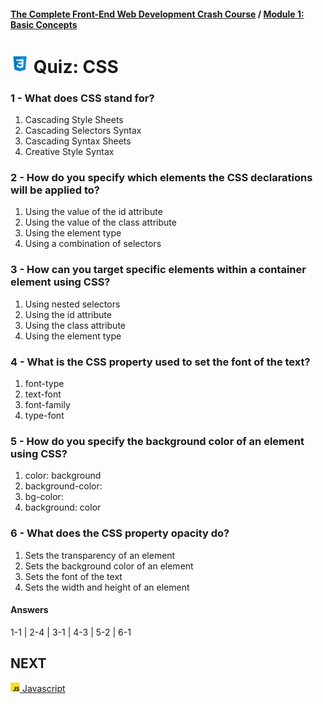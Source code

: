 #### [The Complete Front-End Web Development Crash Course](../README.md) / [Module 1: Basic Concepts](./README.md)

# <img src="../imgs/css3-icon.jpeg" width="30"/> Quiz: CSS

### 1 - What does CSS stand for?
1. Cascading Style Sheets
2. Cascading Selectors Syntax
3. Cascading Syntax Sheets
4. Creative Style Syntax

### 2 - How do you specify which elements the CSS declarations will be applied to?
1. Using the value of the id attribute
2. Using the value of the class attribute
3. Using the element type
4. Using a combination of selectors

### 3 - How can you target specific elements within a container element using CSS?
1. Using nested selectors
2. Using the id attribute
3. Using the class attribute
4. Using the element type

### 4 - What is the CSS property used to set the font of the text?
1. font-type
2. text-font
3. font-family
4. type-font

### 5 - How do you specify the background color of an element using CSS?
1. color: background
2. background-color:
3. bg-color:
4. background: color

### 6 - What does the CSS property opacity do?
1. Sets the transparency of an element
2. Sets the background color of an element
3. Sets the font of the text
4. Sets the width and height of an element

#### Answers
1-1 | 2-4 | 3-1 | 4-3 | 5-2 | 6-1 

## NEXT
[<img src="../imgs/javascript-logo.png" width="15"/> Javascript](./javascript.md)